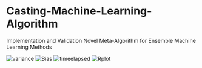 # Casting-Machine-Learning-Algorithm
Implementation and Validation Novel Meta-Algorithm for Ensemble Machine Learning Methods


![variance](https://user-images.githubusercontent.com/61156429/212184677-7e85bd78-d437-462d-ade1-74bd5e48f265.png)
![Bias](https://user-images.githubusercontent.com/61156429/212184679-e9f210c1-f17b-4071-904d-ab4b1d0f2476.png)
![timeelapsed](https://user-images.githubusercontent.com/61156429/212184680-ebb1d98f-1dba-4f43-b430-26fc4f9e75c7.png)
![Rplot](https://user-images.githubusercontent.com/61156429/212184681-61b54ea7-f00d-4a16-bc49-eff56155a80a.png)
